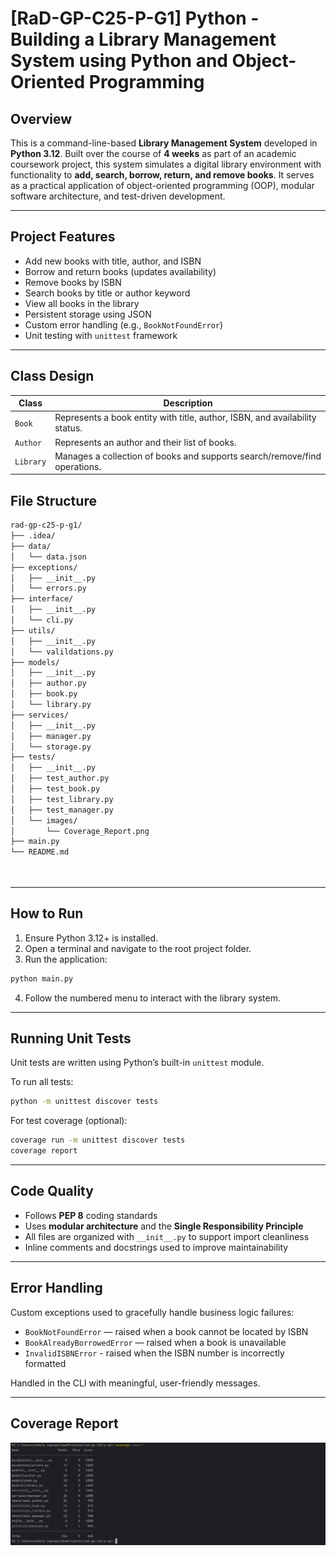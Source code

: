 
# [RaD-GP-C25-P-G1] Python - Building a Library Management System using Python and Object-Oriented Programming

## Overview

This is a command-line-based **Library Management System** developed in **Python 3.12**. Built over the course of **4 weeks** as part of an academic coursework project, this system simulates a digital library environment with functionality to **add, search, borrow, return, and remove books**. It serves as a practical application of object-oriented programming (OOP), modular software architecture, and test-driven development.

---

## Project Features

- Add new books with title, author, and ISBN
- Borrow and return books (updates availability)
- Remove books by ISBN
- Search books by title or author keyword
- View all books in the library
- Persistent storage using JSON
- Custom error handling (e.g., `BookNotFoundError`)
- Unit testing with `unittest` framework

---

## Class Design

| Class   | Description |
|---------|-------------|
| `Book`  | Represents a book entity with title, author, ISBN, and availability status. |
| `Author` | Represents an author and their list of books. |
| `Library` | Manages a collection of books and supports search/remove/find operations. |





## File Structure

```bash
rad-gp-c25-p-g1/
├── .idea/
├── data/
│   └── data.json
├── exceptions/
│   ├── __init__.py
│   └── errors.py
├── interface/
│   ├── __init__.py
│   └── cli.py
├── utils/
│   ├── __init__.py
│   └── valildations.py
├── models/
│   ├── __init__.py
│   ├── author.py
│   ├── book.py
│   └── library.py
├── services/
│   ├── __init__.py
│   ├── manager.py
│   └── storage.py
├── tests/
│   ├── __init__.py
│   ├── test_author.py
│   ├── test_book.py
│   ├── test_library.py
│   ├── test_manager.py
│   └── images/
│       └── Coverage_Report.png
├── main.py
└── README.md




```

---

## How to Run

1. Ensure Python 3.12+ is installed.
2. Open a terminal and navigate to the root project folder.
3. Run the application:

```bash
python main.py
```

4. Follow the numbered menu to interact with the library system.

---

## Running Unit Tests

Unit tests are written using Python’s built-in `unittest` module.

To run all tests:

```bash
python -m unittest discover tests
```

For test coverage (optional):

```bash
coverage run -m unittest discover tests
coverage report
```

---

## Code Quality

- Follows **PEP 8** coding standards
- Uses **modular architecture** and the **Single Responsibility Principle**
- All files are organized with `__init__.py` to support import cleanliness
- Inline comments and docstrings used to improve maintainability

---

## Error Handling

Custom exceptions used to gracefully handle business logic failures:

- `BookNotFoundError` — raised when a book cannot be located by ISBN
- `BookAlreadyBorrowedError` — raised when a book is unavailable
- `InvalidISBNError` - raised when the ISBN number is incorrectly formatted

Handled in the CLI with meaningful, user-friendly messages.

---
## Coverage Report
![img.png](tests/images/Coverage_Report.png)



